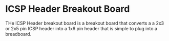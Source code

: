 ICSP Header Breakout Board
============================

THe ICSP Header breakout board is a breakout board that converts a a 2x3 or 2x5 pin ICSP header into a 1x6 pin header that is simple to plug into a breadboard.